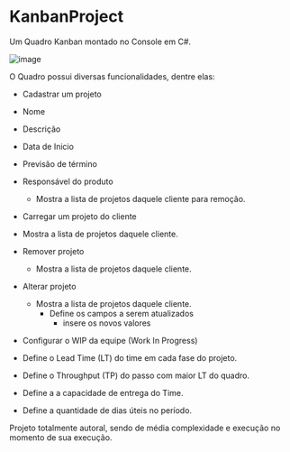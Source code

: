 # KanbanProject

Um Quadro Kanban montado no Console em C#.

![image](https://user-images.githubusercontent.com/39005073/215300375-515a3cf8-ed1b-4568-8cf4-20991a40bc58.png)

O Quadro possui diversas funcionalidades, dentre elas:

 - Cadastrar um projeto
  - Nome
  - Descrição
  - Data de Inicio
  - Previsão de término
  - Responsável do produto
    - Mostra a lista de projetos daquele cliente para remoção.
  
  
 - Carregar um projeto do cliente
  - Mostra a lista de projetos daquele cliente.
 
 - Remover projeto
    - Mostra a lista de projetos daquele cliente.

 - Alterar projeto
    - Mostra a lista de projetos daquele cliente.
      - Define os campos a serem atualizados
        - insere os novos valores
 - Configurar o WIP da equipe (Work In Progress)
  - Define o Lead Time (LT) do time em cada fase do projeto.
  - Define o Throughput (TP) do passo com maior LT do quadro.
  - Define a a capacidade de entrega do Time.
  - Define a quantidade de dias úteis no período.
  
  
  Projeto totalmente autoral, sendo de média complexidade e execução no momento de sua execução.
